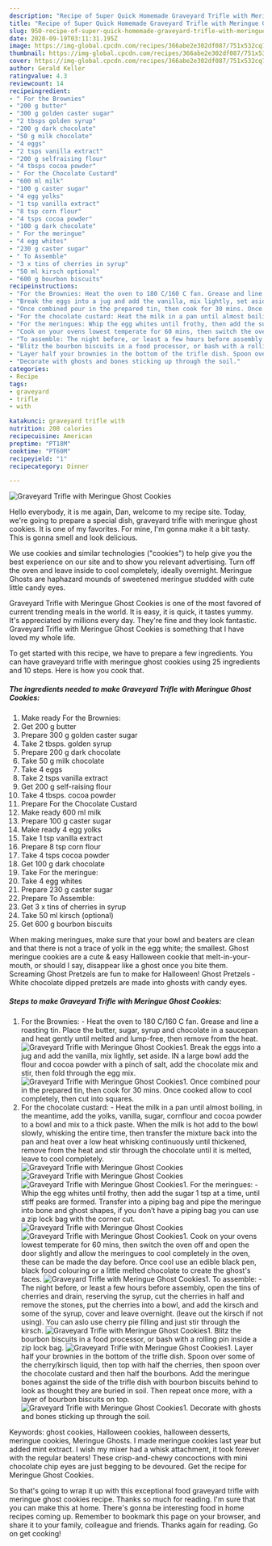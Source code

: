 ```yaml
---
description: "Recipe of Super Quick Homemade Graveyard Trifle with Meringue Ghost Cookies"
title: "Recipe of Super Quick Homemade Graveyard Trifle with Meringue Ghost Cookies"
slug: 950-recipe-of-super-quick-homemade-graveyard-trifle-with-meringue-ghost-cookies
date: 2020-09-19T03:11:31.195Z
image: https://img-global.cpcdn.com/recipes/366abe2e302df087/751x532cq70/graveyard-trifle-with-meringue-ghost-cookies-recipe-main-photo.jpg
thumbnail: https://img-global.cpcdn.com/recipes/366abe2e302df087/751x532cq70/graveyard-trifle-with-meringue-ghost-cookies-recipe-main-photo.jpg
cover: https://img-global.cpcdn.com/recipes/366abe2e302df087/751x532cq70/graveyard-trifle-with-meringue-ghost-cookies-recipe-main-photo.jpg
author: Gerald Keller
ratingvalue: 4.3
reviewcount: 14
recipeingredient:
- " For the Brownies"
- "200 g butter"
- "300 g golden caster sugar"
- "2 tbsps golden syrup"
- "200 g dark chocolate"
- "50 g milk chocolate"
- "4 eggs"
- "2 tsps vanilla extract"
- "200 g selfraising flour"
- "4 tbsps cocoa powder"
- " For the Chocolate Custard"
- "600 ml milk"
- "100 g caster sugar"
- "4 egg yolks"
- "1 tsp vanilla extract"
- "8 tsp corn flour"
- "4 tsps cocoa powder"
- "100 g dark chocolate"
- " For the meringue"
- "4 egg whites"
- "230 g caster sugar"
- " To Assemble"
- "3 x tins of cherries in syrup"
- "50 ml kirsch optional"
- "600 g bourbon biscuits"
recipeinstructions:
- "For the Brownies: Heat the oven to 180 C/160 C fan. Grease and line a roasting tin. Place the butter, sugar, syrup and chocolate in a saucepan and heat gently until melted and lump-free, then remove from the heat."
- "Break the eggs into a jug and add the vanilla, mix lightly, set aside. IN a large bowl add the flour and cocoa powder with a pinch of salt, add the chocolate mix and stir, then fold through the egg mix."
- "Once combined pour in the prepared tin, then cook for 30 mins. Once cooked allow to cool completely, then cut into squares."
- "For the chocolate custard: Heat the milk in a pan until almost boiling, in the meantime, add the yolks, vanilla, sugar, cornflour and cocoa powder to a bowl and mix to a thick paste. When the milk is hot add to the bowl slowly, whisking the entire time, then transfer the mixture back into the pan and heat over a low heat whisking continuously until thickened, remove from the heat and stir through the chocolate until it is melted, leave to cool completely."
- "For the meringues: Whip the egg whites until frothy, then add the sugar 1 tsp at a time, until stiff peaks are formed. Transfer into a piping bag and pipe the meringue into bone and ghost shapes, if you don’t have a piping bag you can use a zip lock bag with the corner cut."
- "Cook on your ovens lowest temperate for 60 mins, then switch the oven off and open the door slightly and allow the meringues to cool completely in the oven, these can be made the day before. Once cool use an edible black pen, black food colouring or a little melted chocolate to create the ghost&#39;s faces."
- "To assemble: The night before, or least a few hours before assembly, open the tins of cherries and drain, reserving the syrup, cut the cherries in half and remove the stones, put the cherries into a bowl, and add the kirsch and some of the syrup, cover and leave overnight. (leave out the kirsch if not using). You can aslo use cherry pie filling and just stir through the kirsch."
- "Blitz the bourbon biscuits in a food processor, or bash with a rolling pin inside a zip lock bag."
- "Layer half your brownies in the bottom of the trifle dish. Spoon over some of the cherry/kirsch liquid, then top with half the cherries, then spoon over the chocolate custard and then half the bourbons. Add the meringue bones against the side of the trifle dish with bourbon biscuits behind to look as thought they are buried in soil. Then repeat once more, with a layer of bourbon biscuits on top."
- "Decorate with ghosts and bones sticking up through the soil."
categories:
- Recipe
tags:
- graveyard
- trifle
- with

katakunci: graveyard trifle with 
nutrition: 208 calories
recipecuisine: American
preptime: "PT18M"
cooktime: "PT60M"
recipeyield: "1"
recipecategory: Dinner

---
```



![Graveyard Trifle with Meringue Ghost Cookies](https://img-global.cpcdn.com/recipes/366abe2e302df087/751x532cq70/graveyard-trifle-with-meringue-ghost-cookies-recipe-main-photo.jpg)

Hello everybody, it is me again, Dan, welcome to my recipe site. Today, we're going to prepare a special dish, graveyard trifle with meringue ghost cookies. It is one of my favorites. For mine, I'm gonna make it a bit tasty. This is gonna smell and look delicious.

We use cookies and similar technologies (&#34;cookies&#34;) to help give you the best experience on our site and to show you relevant advertising. Turn off the oven and leave inside to cool completely, ideally overnight. Meringue Ghosts are haphazard mounds of sweetened meringue studded with cute little candy eyes.

Graveyard Trifle with Meringue Ghost Cookies is one of the most favored of current trending meals in the world. It is easy, it is quick, it tastes yummy. It's appreciated by millions every day. They're fine and they look fantastic. Graveyard Trifle with Meringue Ghost Cookies is something that I have loved my whole life.


To get started with this recipe, we have to prepare a few ingredients. You can have graveyard trifle with meringue ghost cookies using 25 ingredients and 10 steps. Here is how you cook that.

<!--inarticleads1-->

##### The ingredients needed to make Graveyard Trifle with Meringue Ghost Cookies:

1. Make ready  For the Brownies:
1. Get 200 g butter
1. Prepare 300 g golden caster sugar
1. Take 2 tbsps. golden syrup
1. Prepare 200 g dark chocolate
1. Take 50 g milk chocolate
1. Take 4 eggs
1. Take 2 tsps vanilla extract
1. Get 200 g self-raising flour
1. Take 4 tbsps. cocoa powder
1. Prepare  For the Chocolate Custard
1. Make ready 600 ml milk
1. Prepare 100 g caster sugar
1. Make ready 4 egg yolks
1. Take 1 tsp vanilla extract
1. Prepare 8 tsp corn flour
1. Take 4 tsps cocoa powder
1. Get 100 g dark chocolate
1. Take  For the meringue:
1. Take 4 egg whites
1. Prepare 230 g caster sugar
1. Prepare  To Assemble:
1. Get 3 x tins of cherries in syrup
1. Take 50 ml kirsch (optional)
1. Get 600 g bourbon biscuits


When making meringues, make sure that your bowl and beaters are clean and that there is not a trace of yolk in the egg white; the smallest. Ghost meringue cookies are a cute &amp; easy Halloween cookie that melt-in-your-mouth, or should I say, disappear like a ghost once you bite them. Screaming Ghost Pretzels are fun to make for Halloween! Ghost Pretzels - White chocolate dipped pretzels are made into ghosts with candy eyes. 

<!--inarticleads2-->

##### Steps to make Graveyard Trifle with Meringue Ghost Cookies:

1. For the Brownies: - Heat the oven to 180 C/160 C fan. Grease and line a roasting tin. Place the butter, sugar, syrup and chocolate in a saucepan and heat gently until melted and lump-free, then remove from the heat.
<img src="//assets-global.cpcdn.com/assets/icons/button_play-2c75c40dde080a61004c1f40b05d8f140eaff45d7e9e6481dc71c63d2e7c4909.png" alt="Graveyard Trifle with Meringue Ghost Cookies">1. Break the eggs into a jug and add the vanilla, mix lightly, set aside. IN a large bowl add the flour and cocoa powder with a pinch of salt, add the chocolate mix and stir, then fold through the egg mix.
<img src="//assets-global.cpcdn.com/assets/icons/button_play-2c75c40dde080a61004c1f40b05d8f140eaff45d7e9e6481dc71c63d2e7c4909.png" alt="Graveyard Trifle with Meringue Ghost Cookies">1. Once combined pour in the prepared tin, then cook for 30 mins. Once cooked allow to cool completely, then cut into squares.
1. For the chocolate custard: - Heat the milk in a pan until almost boiling, in the meantime, add the yolks, vanilla, sugar, cornflour and cocoa powder to a bowl and mix to a thick paste. When the milk is hot add to the bowl slowly, whisking the entire time, then transfer the mixture back into the pan and heat over a low heat whisking continuously until thickened, remove from the heat and stir through the chocolate until it is melted, leave to cool completely.
<img src="//assets-global.cpcdn.com/assets/icons/button_play-2c75c40dde080a61004c1f40b05d8f140eaff45d7e9e6481dc71c63d2e7c4909.png" alt="Graveyard Trifle with Meringue Ghost Cookies"><img src="//assets-global.cpcdn.com/assets/icons/button_play-2c75c40dde080a61004c1f40b05d8f140eaff45d7e9e6481dc71c63d2e7c4909.png" alt="Graveyard Trifle with Meringue Ghost Cookies"><img src="//assets-global.cpcdn.com/assets/icons/button_play-2c75c40dde080a61004c1f40b05d8f140eaff45d7e9e6481dc71c63d2e7c4909.png" alt="Graveyard Trifle with Meringue Ghost Cookies">1. For the meringues: - Whip the egg whites until frothy, then add the sugar 1 tsp at a time, until stiff peaks are formed. Transfer into a piping bag and pipe the meringue into bone and ghost shapes, if you don’t have a piping bag you can use a zip lock bag with the corner cut.
<img src="//assets-global.cpcdn.com/assets/icons/button_play-2c75c40dde080a61004c1f40b05d8f140eaff45d7e9e6481dc71c63d2e7c4909.png" alt="Graveyard Trifle with Meringue Ghost Cookies"><img src="//assets-global.cpcdn.com/assets/icons/button_play-2c75c40dde080a61004c1f40b05d8f140eaff45d7e9e6481dc71c63d2e7c4909.png" alt="Graveyard Trifle with Meringue Ghost Cookies">1. Cook on your ovens lowest temperate for 60 mins, then switch the oven off and open the door slightly and allow the meringues to cool completely in the oven, these can be made the day before. Once cool use an edible black pen, black food colouring or a little melted chocolate to create the ghost&#39;s faces.
<img src="//assets-global.cpcdn.com/assets/icons/button_play-2c75c40dde080a61004c1f40b05d8f140eaff45d7e9e6481dc71c63d2e7c4909.png" alt="Graveyard Trifle with Meringue Ghost Cookies">1. To assemble: - The night before, or least a few hours before assembly, open the tins of cherries and drain, reserving the syrup, cut the cherries in half and remove the stones, put the cherries into a bowl, and add the kirsch and some of the syrup, cover and leave overnight. (leave out the kirsch if not using). You can aslo use cherry pie filling and just stir through the kirsch.
<img src="//assets-global.cpcdn.com/assets/icons/button_play-2c75c40dde080a61004c1f40b05d8f140eaff45d7e9e6481dc71c63d2e7c4909.png" alt="Graveyard Trifle with Meringue Ghost Cookies">1. Blitz the bourbon biscuits in a food processor, or bash with a rolling pin inside a zip lock bag.
<img src="//assets-global.cpcdn.com/assets/icons/button_play-2c75c40dde080a61004c1f40b05d8f140eaff45d7e9e6481dc71c63d2e7c4909.png" alt="Graveyard Trifle with Meringue Ghost Cookies">1. Layer half your brownies in the bottom of the trifle dish. Spoon over some of the cherry/kirsch liquid, then top with half the cherries, then spoon over the chocolate custard and then half the bourbons. Add the meringue bones against the side of the trifle dish with bourbon biscuits behind to look as thought they are buried in soil. Then repeat once more, with a layer of bourbon biscuits on top.
<img src="//assets-global.cpcdn.com/assets/icons/button_play-2c75c40dde080a61004c1f40b05d8f140eaff45d7e9e6481dc71c63d2e7c4909.png" alt="Graveyard Trifle with Meringue Ghost Cookies">1. Decorate with ghosts and bones sticking up through the soil.


Keywords: ghost cookies, Halloween cookies, halloween desserts, meringue cookies, Meringue Ghosts. I made meringue cookies last year but added mint extract. I wish my mixer had a whisk attachment, it took forever with the regular beaters! These crisp-and-chewy concoctions with mini chocolate chip eyes are just begging to be devoured. Get the recipe for Meringue Ghost Cookies. 

So that's going to wrap it up with this exceptional food graveyard trifle with meringue ghost cookies recipe. Thanks so much for reading. I'm sure that you can make this at home. There's gonna be interesting food in home recipes coming up. Remember to bookmark this page on your browser, and share it to your family, colleague and friends. Thanks again for reading. Go on get cooking!
